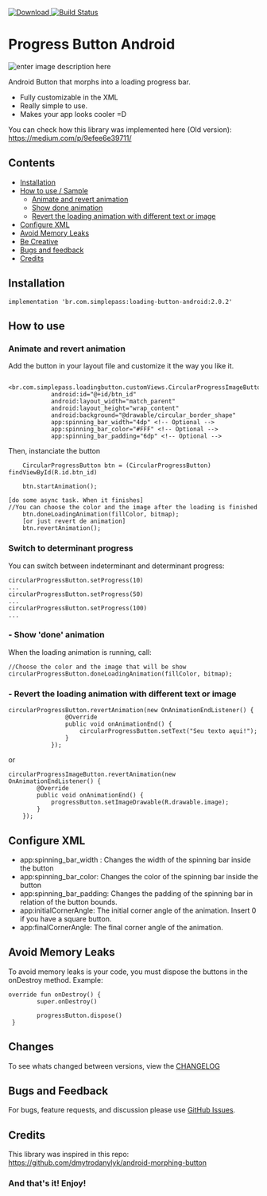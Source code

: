 
[ ![Download](https://api.bintray.com/packages/lehen01/maven/loading-button/images/download.svg) ](https://bintray.com/lehen01/maven/loading-button/_latestVersion)[![Build Status](https://travis-ci.org/leandroBorgesFerreira/LoadingButtonAndroid.svg?branch=master)](https://travis-ci.org/leandroBorgesFerreira/LoadingButtonAndroid)

# Progress Button Android

![enter image description here](https://i.stack.imgur.com/8SHR1.gif)

Android Button that morphs into a loading progress bar.

  - Fully customizable in the XML
  - Really simple to use.
  - Makes your app looks cooler =D

You can check how this library was implemented here (Old version): https://medium.com/p/9efee6e39711/

## Contents

 - [Installation](#installation)
 - [How to use / Sample](#how-to-use)
	 - [Animate and revert animation](#animate-and-revert-animation)
	 -  [Show done animation](#show-done-animation)
	 - [Revert the loading animation with different text or image](#revert-the-loading-animation-with-different-text-or-image)
 - [Configure XML](#configure-xml)
 - [Avoid Memory Leaks](#avoid-memory-leaks)
 - [Be Creative](#be-creative)
 - [Bugs and feedback](#bugs-and-feedback)
 - [Credits](#credits)

## Installation 

    implementation 'br.com.simplepass:loading-button-android:2.0.2'

## How to use

### Animate and revert animation

Add the button in your layout file and customize it the way you like it.

      <br.com.simplepass.loadingbutton.customViews.CircularProgressImageButton
        	    android:id="@+id/btn_id"
        	    android:layout_width="match_parent"
                android:layout_height="wrap_content"
                android:background="@drawable/circular_border_shape"
                app:spinning_bar_width="4dp" <!-- Optional -->
                app:spinning_bar_color="#FFF" <!-- Optional -->
                app:spinning_bar_padding="6dp" <!-- Optional -->

Then, instanciate the button

        CircularProgressButton btn = (CircularProgressButton) findViewById(R.id.btn_id)

        btn.startAnimation();

    [do some async task. When it finishes]
    //You can choose the color and the image after the loading is finished
		btn.doneLoadingAnimation(fillColor, bitmap);
		[or just revert de animation]
		btn.revertAnimation();

### Switch to determinant progress
You can switch between indeterminant and determinant progress:

    circularProgressButton.setProgress(10)
    ...
    circularProgressButton.setProgress(50)
    ...
    circularProgressButton.setProgress(100)
    ...

### - Show 'done' animation

When the loading animation is running, call:

    //Choose the color and the image that will be show
    circularProgressButton.doneLoadingAnimation(fillColor, bitmap);

### - Revert the loading animation with different text or image

    circularProgressButton.revertAnimation(new OnAnimationEndListener() {
                    @Override
                    public void onAnimationEnd() {
                        circularProgressButton.setText("Seu texto aqui!");
                    }
                });
or

    circularProgressImageButton.revertAnimation(new OnAnimationEndListener() {
            @Override
            public void onAnimationEnd() {
                progressButton.setImageDrawable(R.drawable.image);
            }
        });

## Configure XML

 - app:spinning_bar_width : Changes the width of the spinning bar inside the button
 - app:spinning_bar_color: Changes the color of the spinning bar inside the button
 - app:spinning_bar_padding: Changes the padding of the spinning bar in relation of the button bounds.
 - app:initialCornerAngle: The initial corner angle of the animation. Insert 0 if you have a square button.
 - app:finalCornerAngle: The final corner angle of the animation.

## Avoid Memory Leaks
To avoid memory leaks is your code, you must dispose the buttons in the onDestroy method. Example:

    override fun onDestroy() {
            super.onDestroy()

            progressButton.dispose()
     }

## Changes

To see whats changed between versions, view the [CHANGELOG](#CHANGELOG.md)

## Bugs and Feedback

For bugs, feature requests, and discussion please use [GitHub Issues](https://github.com/leandroBorgesFerreira/LoadingButtonAndroid/issues).

## Credits

This library was inspired in this repo: https://github.com/dmytrodanylyk/android-morphing-button

### And that's it! Enjoy!
